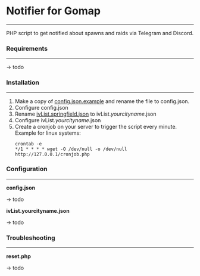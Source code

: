 # Notifier for Gomap #
----------
PHP script to get notified about spawns and raids via Telegram and Discord.

### Requirements ###
----------
-> todo

### Installation ###
----------
1. Make a copy of <a href="https://github.com/d4NY0H/gomap-notifier/blob/master/config.json.example">config.json.example</a> and rename the file to config.json.
2. Configure config.json
3. Rename <a href="https://github.com/d4NY0H/gomap-notifier/blob/master/ivList.springfield.json">ivList.springfield.json</a> to ivList.*yourcityname*.json
4. Configure ivList.*yourcityname*.json
5. Create a cronjob on your server to trigger the script every minute. Example for linux systems:
	```
    crontab -e
    */1 * * * * wget -O /dev/null -o /dev/null http://127.0.0.1/cronjob.php
	```

### Configuration ###
----------

**config.json**

-> todo

**ivList.yourcityname.json**

-> todo

### Troubleshooting ###
----------

**reset.php**

-> todo